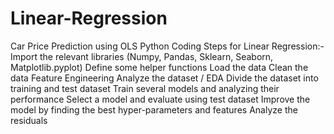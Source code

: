 # Linear-Regression
Car Price Prediction using OLS
Python Coding Steps for Linear Regression:-
Import the relevant libraries (Numpy, Pandas, Sklearn, Seaborn, Matplotlib.pyplot)
Define some helper functions
Load the data
Clean the data
Feature Engineering
Analyze the dataset / EDA
Divide the dataset into training and test dataset
Train several models and analyzing their performance
Select a model and evaluate using test dataset
Improve the model by finding the best hyper-parameters and features
Analyze the residuals
